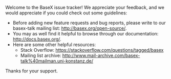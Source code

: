 Welcome to the BaseX issue tracker! We appreciate your feedback,
and we would appreciate if you could check out some guidelines:

* Before adding new feature requests and bug reports, please write to our
  basex-talk mailing list: http://basex.org/open-source/.
* You may as well find it helpful to browse through our
  documentation: http://docs.basex.org/.
* Here are some other helpful resources:
    * Stack Overflow: https://stackoverflow.com/questions/tagged/basex
    * Mailing list archive: http://www.mail-archive.com/basex-talk%40mailman.uni-konstanz.de/

Thanks for your support.
